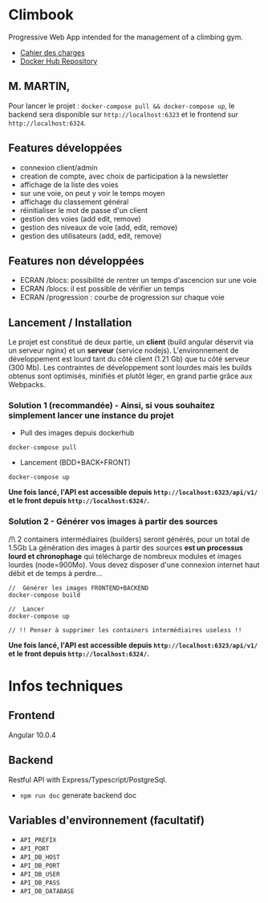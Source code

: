 # Climbook

Progressive Web App intended for the management of a climbing gym.

* [Cahier des charges](https://docs.google.com/document/d/13sVdpy0Ea0QqceZefBAknCtqHe0utRDcX6KWkRcdkI4/)
* [Docker Hub Repository](https://hub.docker.com/repository/docker/thecyrion/bdd_cnam)

## M. MARTIN,

Pour lancer le projet :
`docker-compose pull && docker-compose up`, le backend sera disponible sur `http://localhost:6323` et le frontend sur `http://localhost:6324`.


## Features développées

* connexion client/admin
* creation de compte, avec choix de participation à la newsletter
* affichage de la liste des voies
* sur une voie, on peut y voir le temps moyen
* affichage du classement général
* réinitialiser le mot de passe d'un client
* gestion des voies (add edit, remove)
* gestion des niveaux de voie (add, edit, remove)
* gestion des utilisateurs (add, edit, remove)

## Features non développées
* ECRAN /blocs: possibilité de rentrer un temps d'ascencion sur une voie
* ECRAN /blocs: il est possible de vérifier un temps
* ECRAN /progression : courbe de progression sur chaque voie



## Lancement / Installation

Le projet est constitué de deux partie, un __client__ (build angular déservit via un serveur nginx) et un __serveur__ (service nodejs).
L'environnement de développement est lourd tant du côté client (1.21 Gb) que tu côté serveur (300 Mb). Les contraintes de développement sont lourdes mais les builds obtenus sont optimisés, minifiés et plutôt léger, en grand partie grâce aux Webpacks.

### Solution 1 (recommandée) - Ainsi, si vous souhaitez simplement lancer une instance du projet
* Pull des images depuis dockerhub
```
docker-compose pull
```
* Lancement (BDD+BACK+FRONT)
```
docker-compose up
```

**Une fois lancé, l'API est accessible depuis `http://localhost:6323/api/v1/` et le front depuis `http://localhost:6324/`.**

### Solution 2 - Générer vos images à partir des sources
/!\ 2 containers intermédiaires (builders) seront générés, pour un total de 1.5Gb
La génération des images à partir des sources **est un processus lourd et chronophage** qui télécharge
de nombreux modules et images lourdes (node=900Mo). Vous devez disposer d'une connexion internet haut débit et de temps à perdre...

```
//  Générer les images FRONTEND+BACKEND
docker-compose build

//  Lancer
docker-compose up

// !! Penser à supprimer les containers intermédiaires useless !!
```

**Une fois lancé, l'API est accessible depuis `http://localhost:6323/api/v1/` et le front depuis `http://localhost:6324/`.**

# Infos techniques



## Frontend
Angular 10.0.4


## Backend

Restful API with Express/Typescript/PostgreSql.

* `npm run doc` generate backend doc

## Variables d'environnement (facultatif)
* `API_PREFIX`
* `API_PORT`
* `API_DB_HOST`
* `API_DB_PORT`
* `API_DB_USER`
* `API_DB_PASS`
* `API_DB_DATABASE`

